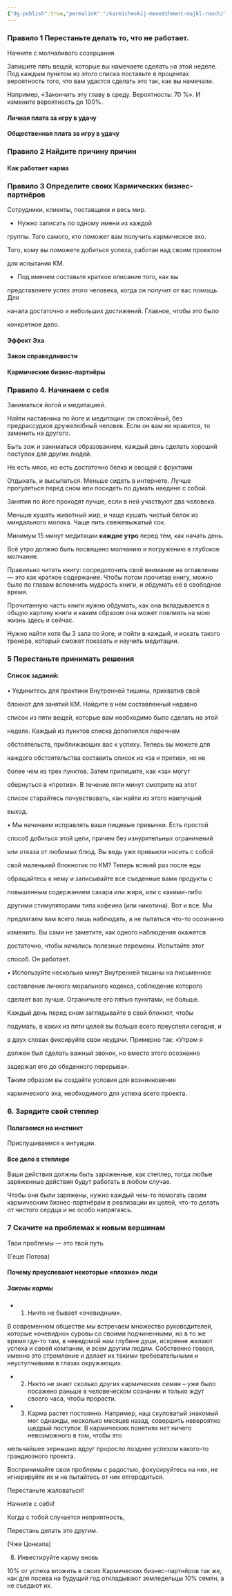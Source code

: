 ```yaml
---
{"dg-publish":true,"permalink":"/karmicheskij-menedzhment-majkl-rouch/"}
---
```


### Правило 1 Перестаньте делать то, что не работает.

Начните с молчаливого созерцания.

Запишите пять вещей, которые вы намечаете сделать на этой неделе. Под каждым пунктом из этого списка поставьте в процентах вероятность того, что вам удастся сделать это так, как вы намечали.

Например, «Закончить эту главу в среду. Вероятность: 70 %». И измените вероятность до 100%.

#### Личная плата за игру в удачу

#### Общественная плата за игру в удачу

### Правило 2 Найдите причину причин

#### Как работает карма

### Правило 3 Определите своих Кармических бизнес-партнёров

Сотрудники, клиенты, поставщики и весь мир.

- Нужно записать по одному имени из каждой

группы. Того самого, кто поможет вам получить кармическое эхо.

Того, кому вы поможете добиться успеха, работая над своим проектом

для испытания КМ.

- Под именем составьте краткое описание того, как вы

представляете успех этого человека, когда он получит от вас помощь. Для

начала достаточно и небольших достижений. Главное, чтобы это было

конкретное дело.

#### Эффект Эха

#### Закон справедливости

#### Кармические бизнес-партнёры

### Правило 4. Начинаем с себя

Заниматься йогой и медитацией.

Найти наставника по йоге и медитации: он спокойный, без предрассудков дружелюбный человек. Если он вам не нравится, то заменить на другого.

Быть зож и заниматься образованием, каждый день сделать хороший поступок для других людей.

Не есть мясо, но есть достаточно белка и овощей с фруктами

Отдыхать, и высыпаться. Меньше сидеть в интернете. Лучше прогуляться перед сном или посидеть по думать наедине с собой.

Занятия по йоге проходят лучше, если в ней участвуют два человека.

Меньше кушать животный жир, и чаще кушать чистый белок из миндального молока. Чаще пить свежевыжатый сок.

Минимум 15 минут медитации **каждое утро** перед тем, как начать день.

Всё утро должно быть посвящено молчанию и погружению в глубокое молчание.

Правильно читать книгу: сосредоточить своё внимание на оглавлении — это как краткое содержание. Чтобы потом прочитав книгу, можно было по главам вспомнить мудрость книги, и обдумать её в свободное время.

Прочитанную часть книги нужно обдумать, как она вкладывается в общую картину книги и каким образом она может повлиять на мою жизнь здесь и сейчас.

Нужно найти хотя бы 3 зала по йоге, и пойти в каждый, и искать такого тренера, который сможет показать и научить медитации.

### 5 Перестаньте принимать решения

#### Список заданий:

• Уединитесь для практики Внутренней тишины, прихватив свой

блокнот для занятий КМ. Найдите в нем составленный недавно

список из пяти вещей, которые вам необходимо было сделать на этой

неделе. Каждый из пунктов списка дополнялся перечнем

обстоятельств, приближающих вас к успеху. Теперь вы можете для

каждого обстоятельства составить список из «за и против», но не

более чем из трех пунктов. Затем припишите, как «за» могут

обернуться в «против». В течение пяти минут смотрите на этот

список старайтесь почувствовать, как найти из этого наилучший

выход.

• Мы начинаем исправлять ваши пищевые привычки. Есть простой

способ добиться этой цели, причем без изнурительных ограничений

или отказа от любимых блюд. Вы ведь уже привыкли носить с собой

свой маленький блокнотик по КМ? Теперь всякий раз после еды

обращайтесь к нему и записывайте все съеденные вами продукты с

повышенным содержанием сахара или жира, или с какими-либо

другими стимуляторами типа кофеина (или никотина). Вот и все. Мы

предлагаем вам всего лишь наблюдать, а не пытаться что-то осознанно

изменить. Вы сами не заметите, как одного наблюдения окажется

достаточно, чтобы начались полезные перемены. Испытайте этот

способ. Он работает.

• Используйте несколько минут Внутренней тишины на письменное

составление личного морального кодекса, соблюдение которого

сделает вас лучше. Ограничьте его пятью пунктами, не больше.

Каждый день перед сном заглядывайте в свой блокнот, чтобы

подумать, в каких из пяти целей вы больше всего преуспели сегодня, и

в двух словах фиксируйте свои неудачи. Примерно так: «Утром я

должен был сделать важный звонок, но вместо этого осознанно

задержал его до обеденного перерыва».

Таким образом вы создаёте условия для возникновения

кармического эха, необходимого для успеха всего проекта.

### 6. Зарядите свой степлер

#### Полагаемся на инстинкт

Прислушиваемся к интуиции.

#### Все дело в степлере

Ваши действия должны быть заряженные, как степлер, тогда любые заряженные действия будут работать в любом случае.

Чтобы они были заряжены, нужно каждый чем-то помогать своим кармическим бизнес-партнёрам в реализации их целей, что-то делать от чистого сердца и не особо напрягаясь.

### 7 Скачите на проблемах к новым вершинам

Твои проблемы — это твой путь.

(Геше Потова)

#### Почему преуспевают некоторые «плохие» люди

##### Законы кармы

- 1. Ничто не бывает «очевидным».

В современном обществе мы встречаем множество руководителей, которые «очевидно» суровы со своими подчиненными, но в то же время где-то там, в неведомой нам глубине души, искренне желают успеха и своей компании, и всем другим людям. Собственно говоря, именно это стремление и делает их такими требовательными и неуступчивыми в глазах окружающих.

- 2. Никто не знает сколько других кармических семян – уже было посажено раньше в человеческом сознании и только ждут своего часа, чтобы прорасти.

- 3. Карма растет постоянно. Например, наш скуповатый знакомый мог однажды, несколько месяцев назад, совершить невероятно щедрый поступок. В кармических понятиях нет ничего невозможного в том, чтобы это

мельчайшее зернышко вдруг проросло позднее успехом какого-то грандиозного проекта.

Воспринимайте свои проблемы с радостью, фокусируйтесь на них, не игнорируйте их и не пытайтесь от них отгородиться.

Перестаньте жаловаться!

Начните с себя!

Когда с тобой случается неприятность,

Перестань делать это другим.

(Чже Цонкапа)

8. Инвестируйте карму вновь

10% от успеха вложить в своих Кармических бизнес-партнёров так же, как для посева на будущий год откладывают земледельцы 10% семян, а не съедают их.